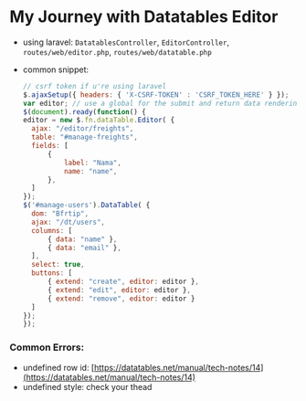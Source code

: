 # My Journey with Datatables Editor

* using laravel: `DatatablesController`, `EditorController`, `routes/web/editor.php`, `routes/web/datatable.php`
* common snippet:

  ```js
  // csrf token if u're using laravel
  $.ajaxSetup({ headers: { 'X-CSRF-TOKEN' : 'CSRF_TOKEN_HERE' } });
  var editor; // use a global for the submit and return data rendering in the examples
  $(document).ready(function() {
  editor = new $.fn.dataTable.Editor( {
    ajax: "/editor/freights",
    table: "#manage-freights",
    fields: [ 
        {
            label: "Nama",
            name: "name",
        }, 
    ] 
  });
  $('#manage-users').DataTable( {
    dom: "Bfrtip",
    ajax: "/dt/users",
    columns: [
        { data: "name" },
        { data: "email" },
    ],
    select: true,
    buttons: [
        { extend: "create", editor: editor },
        { extend: "edit", editor: editor },
        { extend: "remove", editor: editor }
    ]
  });
  });
  ```

### Common Errors:

* undefined row id: [https://datatables.net/manual/tech-notes/14](https://datatables.net/manual/tech-notes/14)
* undefined style: check your thead



